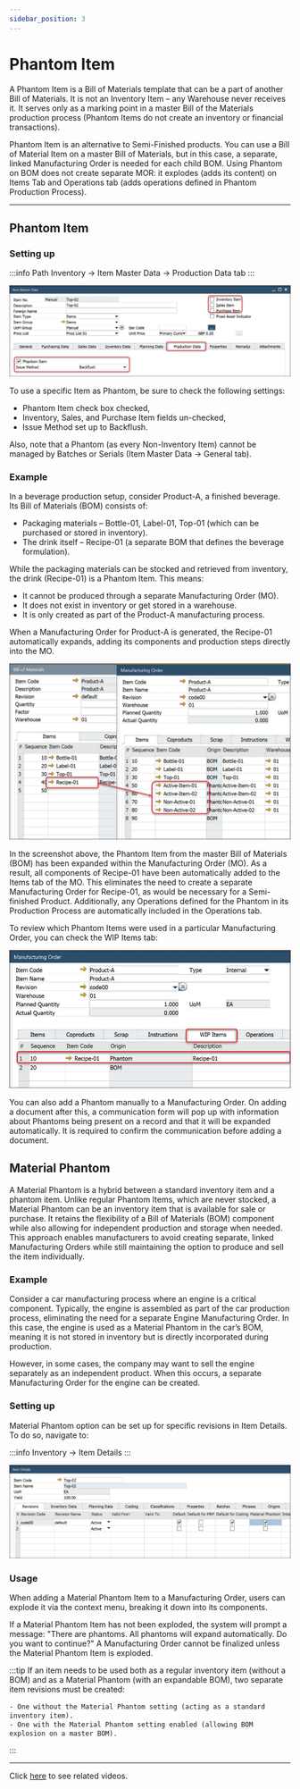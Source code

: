 ```yaml
---
sidebar_position: 3
---
```


# Phantom Item

A Phantom Item is a Bill of Materials template that can be a part of another Bill of Materials. It is not an Inventory Item – any Warehouse never receives it. It serves only as a marking point in a master Bill of the Materials production process (Phantom Items do not create an inventory or financial transactions).

Phantom Item is an alternative to Semi-Finished products. You can use a Bill of Material Item on a master Bill of Materials, but in this case, a separate, linked Manufacturing Order is needed for each child BOM. Using Phantom on BOM does not create separate MOR: it explodes (adds its content) on Items Tab and Operations tab (adds operations defined in Phantom Production Process).

---

## Phantom Item

### Setting up

:::info Path
    Inventory → Item Master Data → Production Data tab
:::

![General](./media/phantom-item/phantom-item-general.webp)

To use a specific Item as Phantom, be sure to check the following settings:

- Phantom Item check box checked,
- Inventory, Sales, and Purchase Item fields un-checked,
- Issue Method set up to Backflush.

Also, note that a Phantom (as every Non-Inventory Item) cannot be managed by Batches or Serials (Item Master Data → General tab).

### Example

In a beverage production setup, consider Product-A, a finished beverage. Its Bill of Materials (BOM) consists of:

- Packaging materials – Bottle-01, Label-01, Top-01 (which can be purchased or stored in inventory).
- The drink itself – Recipe-01 (a separate BOM that defines the beverage formulation).

While the packaging materials can be stocked and retrieved from inventory, the drink (Recipe-01) is a Phantom Item. This means:

- It cannot be produced through a separate Manufacturing Order (MO).
- It does not exist in inventory or get stored in a warehouse.
- It is only created as part of the Product-A manufacturing process.

When a Manufacturing Order for Product-A is generated, the Recipe-01 automatically expands, adding its components and production steps directly into the MO.

![Manufacturing Order](./media/phantom-item/phantom-item-manufacturing-order.webp)

In the screenshot above, the Phantom Item from the master Bill of Materials (BOM) has been expanded within the Manufacturing Order (MO). As a result, all components of Recipe-01 have been automatically added to the Items tab of the MO. This eliminates the need to create a separate Manufacturing Order for Recipe-01, as would be necessary for a Semi-finished Product. Additionally, any Operations defined for the Phantom in its Production Process are automatically included in the Operations tab.

To review which Phantom Items were used in a particular Manufacturing Order, you can check the WIP Items tab:

![WIP Item](./media/phantom-item/phantom-item-WIP-tab.webp)

You can also add a Phantom manually to a Manufacturing Order. On adding a document after this, a communication form will pop up with information about Phantoms being present on a record and that it will be expanded automatically. It is required to confirm the communication before adding a document.

## Material Phantom

A Material Phantom is a hybrid between a standard inventory item and a phantom item. Unlike regular Phantom Items, which are never stocked, a Material Phantom can be an inventory item that is available for sale or purchase. It retains the flexibility of a Bill of Materials (BOM) component while also allowing for independent production and storage when needed. This approach enables manufacturers to avoid creating separate, linked Manufacturing Orders while still maintaining the option to produce and sell the item individually.

### Example

Consider a car manufacturing process where an engine is a critical component. Typically, the engine is assembled as part of the car production process, eliminating the need for a separate Engine Manufacturing Order. In this case, the engine is used as a Material Phantom in the car’s BOM, meaning it is not stored in inventory but is directly incorporated during production.

However, in some cases, the company may want to sell the engine separately as an independent product. When this occurs, a separate Manufacturing Order for the engine can be created.

### Setting up

Material Phantom option can be set up for specific revisions in Item Details. To do so, navigate to:

:::info
    Inventory → Item Details
:::

![Material Phantom](./media/phantom-item/material-phantom.webp)

### Usage

When adding a Material Phantom Item to a Manufacturing Order, users can explode it via the context menu, breaking it down into its components.

If a Material Phantom Item has not been exploded, the system will prompt a message: "There are phantoms. All phantoms will expand automatically. Do you want to continue?" A Manufacturing Order cannot be finalized unless the Material Phantom Item is exploded.

:::tip
If an item needs to be used both as a regular inventory item (without a BOM) and as a Material Phantom (with an expandable BOM), two separate item revisions must be created:

    - One without the Material Phantom setting (acting as a standard inventory item).
    - One with the Material Phantom setting enabled (allowing BOM explosion on a master BOM).
:::

---

Click [here](https://www.youtube.com/playlist?list=PLtT6kgaz5YncGTk3VHFvmdRqY6O9DE3F5) to see related videos.
